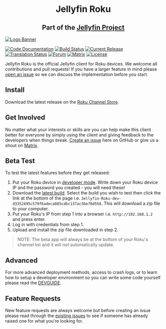 <h1 align="center">Jellyfin Roku</h1>
<h2 align="center">Part of the <a href="https://jellyfin.org">Jellyfin Project</a></h2>

[![Logo Banner](https://raw.githubusercontent.com/jellyfin/jellyfin-ux/master/branding/SVG/banner-logo-solid.svg?sanitize=true "Jellyfin")](https://jellyfin.org)

[![Code Documentation](https://img.shields.io/badge/Code%20Documentation-purple)](https://jellyfin.github.io/jellyfin-roku-legacy/)
[![Build Status](https://img.shields.io/github/actions/workflow/status/jellyfin/jellyfin-roku-legacy/build-dev.yml?logo=github&branch=unstable "Build Status")](https://github.com/jellyfin/jellyfin-roku-legacy/actions/workflows/build-dev.yml?query=branch%3Aunstable)
[![Current Release](https://img.shields.io/github/release/jellyfin/jellyfin-roku-legacy.svg?logo=github "Current Release")](https://github.com/jellyfin/jellyfin-roku-legacy/releases)
[![Translation Status](https://translate.jellyfin.org/widgets/jellyfin/-/jellyfin-roku-legacy/svg-badge.svg "Translation Status")](https://translate.jellyfin.org/projects/jellyfin/jellyfin-roku-legacy/?utm_source=widget)
[![Forum](https://img.shields.io/badge/forum-MyBB-00A4DC "Check out our forum!")](https://forum.jellyfin.org/f-roku-development)
[![Matrix](https://img.shields.io/matrix/jellyfin:matrix.org.svg?logo=matrix "Chat on Matrix")](https://matrix.to/#/#jellyfin-dev-roku:matrix.org)
[![License](https://img.shields.io/github/license/jellyfin/jellyfin-roku-legacy.svg "GPL 2.0 License")](LICENSE)

Jellyfin Roku is the official Jellyfin client for Roku devices. We welcome all contributions and pull requests! If you have a larger feature in mind please [open an issue](https://github.com/jellyfin/jellyfin-roku-legacy/issues/new?assignees=&labels=feature&template=feature_request.md&title=) so we can discuss the implementation before you start.

## Install

Download the latest release on the [Roku Channel Store](https://channelstore.roku.com/details/cc5e559d08d9ec87c5f30dcebdeebc12/jellyfin).

## Get Involved

No matter what your interests or skills are you can help make this client better for everyone by simply using the client and giving feedback to the developers when things break. [Create an issue](https://github.com/jellyfin/jellyfin-roku-legacy/issues/new/choose) here on GitHub or give us a shout on [Matrix](https://matrix.to/#/#jellyfin-dev-roku:matrix.org).

## Beta Test

To test the latest features before they get released:

1. Put your Roku device in [developer mode](https://blog.roku.com/developer/2016/02/04/developer-setup-guide). Write down your Roku device IP and the password you created - you will need these!
2. Download the [latest build](https://github.com/jellyfin/jellyfin-roku-legacy/actions/workflows/build-dev.yml). Select the build you wish to test then click the link at the bottom of the page i.e. `Jellyfin-Roku-dev-d3352495c579f6adeca085cdbc137ac36e70d558`. This will download a zip file to your computer.
3. Put your Roku's IP from step 1 into a browser i.e. `http://192.168.1.2` and press enter.
4. Log in with credentials from step 1.
5. Upload and install the zip file downloaded in step 2.

> NOTE: The beta app will always be at the bottom of your Roku's channel list and it will *not* automatically update.

## Advanced

For more advanced deployment methods, access to crash logs, or to learn how to setup a developer environment so you can write some code yourself please read the [DEVGUIDE](docs/DEVGUIDE.md).

## Feature Requests

New feature requests are always welcome but before creating an issue please read through the [existing issues](https://github.com/jellyfin/jellyfin-roku-legacy/issues?q=is%3Aissue+is%3Aopen+sort%3Aupdated-desc) to see if someone has already raised one for what you're looking for.
